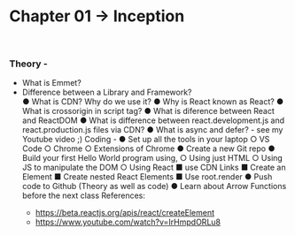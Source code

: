 # Chapter 01 -> Inception

<br>
<h3>Theory -</h3>
<ul>
<li>What is Emmet?</li>
<li>Difference between a Library and Framework?</li>
● What is CDN? Why do we use it?
● Why is React known as React?
● What is crossorigin in script tag?
● What is diference between React and ReactDOM
● What is difference between react.development.js and react.production.js files via CDN?
● What is async and defer? - see my Youtube video ;)
Coding -
● Set up all the tools in your laptop
○ VS Code
○ Chrome
○ Extensions of Chrome
● Create a new Git repo
● Build your first Hello World program using,
○ Using just HTML
○ Using JS to manipulate the DOM
○ Using React
■ use CDN Links
■ Create an Element
■ Create nested React Elements
■ Use root.render
● Push code to Github (Theory as well as code)
● Learn about Arrow Functions before the next class
References:

- https://beta.reactjs.org/apis/react/createElement
- https://www.youtube.com/watch?v=IrHmpdORLu8
